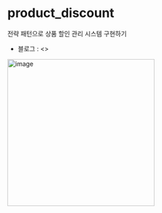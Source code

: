 # product_discount
전략 패턴으로 상품 할인 관리 시스템 구현하기
* 블로그 : <>

<img width="331" alt="image" src="https://github.com/user-attachments/assets/ea12dbbb-972b-4ed0-8d8b-05e993e9f8b9">

